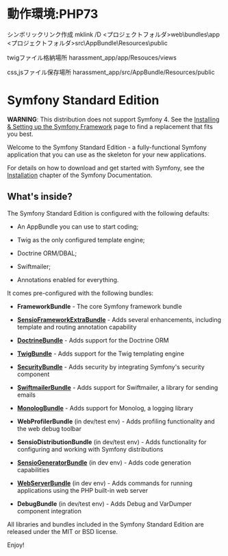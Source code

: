# 動作環境:PHP73

シンボリックリンク作成
mklink /D <プロジェクトフォルダ>web\bundles\app <プロジェクトフォルダ>src\AppBundle\Resources\public

twigファイル格納場所
harassment_app/app/Resouces/views

css,jsファイル保存場所
harassment_app/src/AppBundle/Resources/public

# Symfony Standard Edition

**WARNING**: This distribution does not support Symfony 4. See the
[Installing & Setting up the Symfony Framework][15] page to find a replacement
that fits you best.

Welcome to the Symfony Standard Edition - a fully-functional Symfony
application that you can use as the skeleton for your new applications.

For details on how to download and get started with Symfony, see the
[Installation][1] chapter of the Symfony Documentation.

## What's inside?

The Symfony Standard Edition is configured with the following defaults:

- An AppBundle you can use to start coding;

- Twig as the only configured template engine;

- Doctrine ORM/DBAL;

- Swiftmailer;

- Annotations enabled for everything.

It comes pre-configured with the following bundles:

- **FrameworkBundle** - The core Symfony framework bundle

- [**SensioFrameworkExtraBundle**][6] - Adds several enhancements, including
  template and routing annotation capability

- [**DoctrineBundle**][7] - Adds support for the Doctrine ORM

- [**TwigBundle**][8] - Adds support for the Twig templating engine

- [**SecurityBundle**][9] - Adds security by integrating Symfony's security
  component

- [**SwiftmailerBundle**][10] - Adds support for Swiftmailer, a library for
  sending emails

- [**MonologBundle**][11] - Adds support for Monolog, a logging library

- **WebProfilerBundle** (in dev/test env) - Adds profiling functionality and
  the web debug toolbar

- **SensioDistributionBundle** (in dev/test env) - Adds functionality for
  configuring and working with Symfony distributions

- [**SensioGeneratorBundle**][13] (in dev env) - Adds code generation
  capabilities

- [**WebServerBundle**][14] (in dev env) - Adds commands for running applications
  using the PHP built-in web server

- **DebugBundle** (in dev/test env) - Adds Debug and VarDumper component
  integration

All libraries and bundles included in the Symfony Standard Edition are
released under the MIT or BSD license.

Enjoy!

[1]: https://symfony.com/doc/3.4/setup.html
[6]: https://symfony.com/doc/current/bundles/SensioFrameworkExtraBundle/index.html
[7]: https://symfony.com/doc/3.4/doctrine.html
[8]: https://symfony.com/doc/3.4/templating.html
[9]: https://symfony.com/doc/3.4/security.html
[10]: https://symfony.com/doc/3.4/email.html
[11]: https://symfony.com/doc/3.4/logging.html
[13]: https://symfony.com/doc/current/bundles/SensioGeneratorBundle/index.html
[14]: https://symfony.com/doc/current/setup/built_in_web_server.html
[15]: https://symfony.com/doc/current/setup.html
